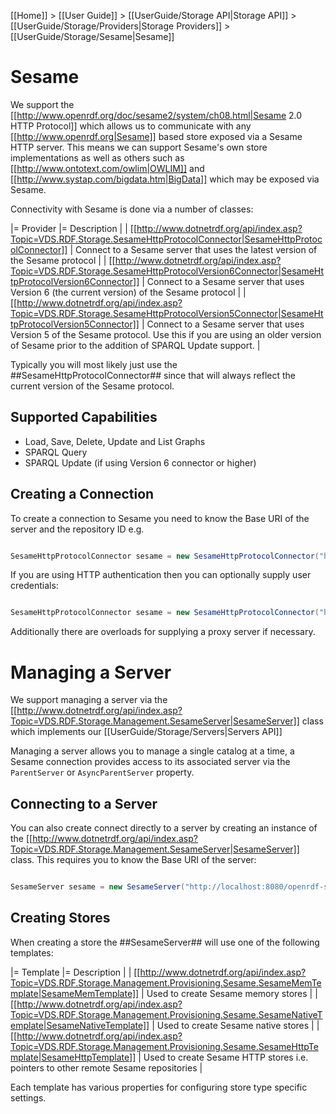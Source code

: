 [[Home]] > [[User Guide]] > [[UserGuide/Storage API|Storage API]] > [[UserGuide/Storage/Providers|Storage Providers]] > [[UserGuide/Storage/Sesame|Sesame]]

# Sesame 

We support the [[http://www.openrdf.org/doc/sesame2/system/ch08.html|Sesame 2.0 HTTP Protocol]] which allows us to communicate with any [[http://www.openrdf.org|Sesame]] based store exposed via a Sesame HTTP server.  This means we can support Sesame's own store implementations as well as others such as [[http://www.ontotext.com/owlim|OWLIM]] and [[http://www.systap.com/bigdata.htm|BigData]] which may be exposed via Sesame.

Connectivity with Sesame is done via a number of classes:

|= Provider |= Description |
| [[http://www.dotnetrdf.org/api/index.asp?Topic=VDS.RDF.Storage.SesameHttpProtocolConnector|SesameHttpProtocolConnector]] | Connect to a Sesame server that uses the latest version of the Sesame protocol |
| [[http://www.dotnetrdf.org/api/index.asp?Topic=VDS.RDF.Storage.SesameHttpProtocolVersion6Connector|SesameHttpProtocolVersion6Connector]] | Connect to a Sesame server that uses Version 6 (the current version) of the Sesame protocol |
| [[http://www.dotnetrdf.org/api/index.asp?Topic=VDS.RDF.Storage.SesameHttpProtocolVersion5Connector|SesameHttpProtocolVersion5Connector]] | Connect to a Sesame server that uses Version 5 of the Sesame protocol.  Use this if you are using an older version of Sesame prior to the addition of SPARQL Update support. |

Typically you will most likely just use the ##SesameHttpProtocolConnector## since that will always reflect the current version of the Sesame protocol.

## Supported Capabilities 

* Load, Save, Delete, Update and List Graphs
* SPARQL Query
* SPARQL Update (if using Version 6 connector or higher)

## Creating a Connection 

To create a connection to Sesame you need to know the Base URI of the server and the repository ID e.g.

```csharp

SesameHttpProtocolConnector sesame = new SesameHttpProtocolConnector("http://localhost:8080/openrdf-sesame/", "example");
```

If you are using HTTP authentication then you can optionally supply user credentials:

```csharp

SesameHttpProtocolConnector sesame = new SesameHttpProtocolConnector("http://localhost:8080/openrdf-sesame/", "example", "username", "password");
```

Additionally there are overloads for supplying a proxy server if necessary.

# Managing a Server 

We support managing a server via the [[http://www.dotnetrdf.org/api/index.asp?Topic=VDS.RDF.Storage.Management.SesameServer|SesameServer]] class which implements our [[UserGuide/Storage/Servers|Servers API]]

Managing a server allows you to manage a single catalog at a time, a Sesame connection provides access to its associated server via the `ParentServer` or `AsyncParentServer` property.

## Connecting to a Server 

You can also create connect directly to a server by creating an instance of the [[http://www.dotnetrdf.org/api/index.asp?Topic=VDS.RDF.Storage.Management.SesameServer|SesameServer]] class.  This requires you to know the Base URI of the server:

```csharp

SesameServer sesame = new SesameServer("http://localhost:8080/openrdf-sesame/");
```

## Creating Stores 

When creating a store the ##SesameServer## will use one of the following templates:

|= Template |= Description |
| [[http://www.dotnetrdf.org/api/index.asp?Topic=VDS.RDF.Storage.Management.Provisioning.Sesame.SesameMemTemplate|SesameMemTemplate]] | Used to create Sesame memory stores |
| [[http://www.dotnetrdf.org/api/index.asp?Topic=VDS.RDF.Storage.Management.Provisioning.Sesame.SesameNativeTemplate|SesameNativeTemplate]] | Used to create Sesame native stores |
| [[http://www.dotnetrdf.org/api/index.asp?Topic=VDS.RDF.Storage.Management.Provisioning.Sesame.SesameHttpTemplate|SesameHttpTemplate]] | Used to create Sesame HTTP stores i.e. pointers to other remote Sesame repositories |

Each template has various properties for configuring store type specific settings.

